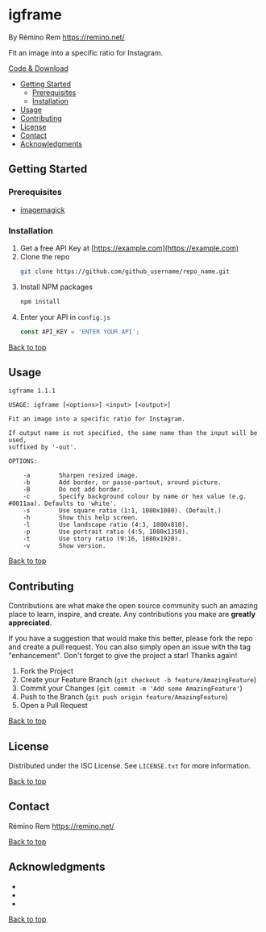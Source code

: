 igframe
=======

By Rémino Rem <https://remino.net/>

Fit an image into a specific ratio for Instagram.

[Code & Download](https://github.com/remino/igframe/)

- [Getting Started](#getting-started)
	- [Prerequisites](#prerequisites)
	- [Installation](#installation)
- [Usage](#usage)
- [Contributing](#contributing)
- [License](#license)
- [Contact](#contact)
- [Acknowledgments](#acknowledgments)



## Getting Started

### Prerequisites

* [imagemagick](https://imagemagick.org)

### Installation

1. Get a free API Key at [https://example.com](https://example.com)
2. Clone the repo
    ```sh
    git clone https://github.com/github_username/repo_name.git
    ```
3. Install NPM packages
    ```sh
    npm install
    ```
4. Enter your API in `config.js`
    ```js
    const API_KEY = 'ENTER YOUR API';
    ```

[Back to top](#igframe)



## Usage

```
igframe 1.1.1

USAGE: igframe [<options>] <input> [<output>]

Fit an image into a specific ratio for Instagram.

If output name is not specified, the same name than the input will be used,
suffixed by '-out'.

OPTIONS:

	-a        Sharpen resized image.
	-b        Add border, or passe-partout, around picture.
	-B        Do not add border.
	-c        Specify background colour by name or hex value (e.g. #0011aa). Defaults to 'white'.
	-s        Use square ratio (1:1, 1080x1080). (Default.)
	-h        Show this help screen.
	-l        Use landscape ratio (4:3, 1080x810).
	-p        Use portrait ratio (4:5, 1080x1350).
	-t        Use story ratio (9:16, 1080x1920).
	-v        Show version.

```

[Back to top](#igframe)



## Contributing

Contributions are what make the open source community such an amazing place to learn, inspire, and create. Any contributions you make are **greatly appreciated**.

If you have a suggestion that would make this better, please fork the repo and create a pull request. You can also simply open an issue with the tag "enhancement".
Don't forget to give the project a star! Thanks again!

1. Fork the Project
2. Create your Feature Branch (`git checkout -b feature/AmazingFeature`)
3. Commit your Changes (`git commit -m 'Add some AmazingFeature'`)
4. Push to the Branch (`git push origin feature/AmazingFeature`)
5. Open a Pull Request

[Back to top](#igframe)



## License

Distributed under the ISC License. See `LICENSE.txt` for more information.

[Back to top](#igframe)



## Contact

Rémino Rem
https://remino.net/

[Back to top](#igframe)



## Acknowledgments

* []()
* []()
* []()

[Back to top](#igframe)

